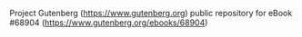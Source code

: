 Project Gutenberg (https://www.gutenberg.org) public repository for
eBook #68904 (https://www.gutenberg.org/ebooks/68904)
